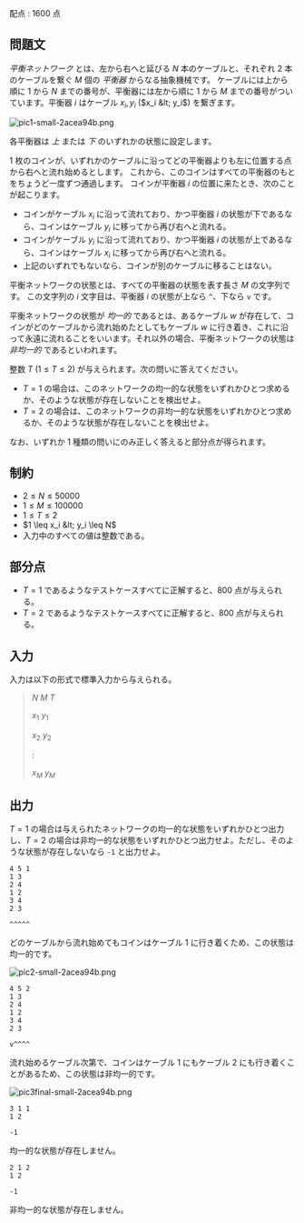 配点 : $1600$ 点

## 問題文

*平衡ネットワーク* とは、左から右へと延びる $N$ 本のケーブルと、それぞれ $2$ 本のケーブルを繋ぐ $M$ 個の *平衡器* からなる抽象機械です。
ケーブルには上から順に $1$ から $N$ までの番号が、平衡器には左から順に $1$ から $M$ までの番号がついています。平衡器 $i$ はケーブル $x_i, y_i$ ($x_i &lt; y_i$) を繋ぎます。

![pic1-small-2acea94b.png](https://img.atcoder.jp/agc041/pic1-small-2acea94b.png)

各平衡器は *上* または *下* のいずれかの状態に設定します。

$1$ 枚のコインが、いずれかのケーブルに沿ってどの平衡器よりも左に位置する点から右へと流れ始めるとします。
これから、このコインはすべての平衡器のもとをちょうど一度ずつ通過します。
コインが平衡器 $i$ の位置に来たとき、次のことが起こります。

- コインがケーブル $x_i$ に沿って流れており、かつ平衡器 $i$ の状態が下であるなら、コインはケーブル $y_i$ に移ってから再び右へと流れる。
- コインがケーブル $y_i$ に沿って流れており、かつ平衡器 $i$ の状態が上であるなら、コインはケーブル $x_i$ に移ってから再び右へと流れる。
- 上記のいずれでもないなら、コインが別のケーブルに移ることはない。

平衡ネットワークの状態とは、すべての平衡器の状態を表す長さ $M$ の文字列です。
この文字列の $i$ 文字目は、平衡器 $i$ の状態が上なら `^`、下なら `v` です。

平衡ネットワークの状態が *均一的* であるとは、あるケーブル $w$ が存在して、コインがどのケーブルから流れ始めたとしてもケーブル $w$ に行き着き、これに沿って永遠に流れることをいいます。それ以外の場合、平衡ネットワークの状態は *非均一的* であるといわれます。

整数 $T$ ($1 \le T \le 2$) が与えられます。次の問いに答えてください。

- $T = 1$ の場合は、このネットワークの均一的な状態をいずれかひとつ求めるか、そのような状態が存在しないことを検出せよ。
- $T = 2$ の場合は、このネットワークの非均一的な状態をいずれかひとつ求めるか、そのような状態が存在しないことを検出せよ。

なお、いずれか $1$ 種類の問いにのみ正しく答えると部分点が得られます。

## 制約

- $2 \leq N \leq 50000$
- $1 \leq M \leq 100000$
- $1 \leq T \leq 2$
- $1 \leq x_i &lt; y_i \leq N$
- 入力中のすべての値は整数である。

## 部分点

- $T = 1$ であるようなテストケースすべてに正解すると、$800$ 点が与えられる。
- $T = 2$ であるようなテストケースすべてに正解すると、$800$ 点が与えられる。

## 入力

入力は以下の形式で標準入力から与えられる。

> $N$ $M$ $T$
> 
> $x_1$ $y_1$
> 
> $x_2$ $y_2$
> 
> $:$
> 
> $x_M$ $y_M$

## 出力

$T = 1$ の場合は与えられたネットワークの均一的な状態をいずれかひとつ出力し、$T = 2$ の場合は非均一的な状態をいずれかひとつ出力せよ。ただし、そのような状態が存在しないなら `-1` と出力せよ。

```input1
4 5 1
1 3
2 4
1 2
3 4
2 3
```

```output1
^^^^^
```

どのケーブルから流れ始めてもコインはケーブル $1$ に行き着くため、この状態は均一的です。

![pic2-small-2acea94b.png](https://img.atcoder.jp/agc041/pic2-small-2acea94b.png)

```input2
4 5 2
1 3
2 4
1 2
3 4
2 3
```

```output2
v^^^^
```

流れ始めるケーブル次第で、コインはケーブル $1$ にもケーブル $2$ にも行き着くことがあるため、この状態は非均一的です。

![pic3final-small-2acea94b.png](https://img.atcoder.jp/agc041/pic3final-small-2acea94b.png)

```input3
3 1 1
1 2
```

```output3
-1
```

均一的な状態が存在しません。

```input4
2 1 2
1 2
```

```output4
-1
```

非均一的な状態が存在しません。